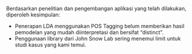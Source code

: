 Berdasarkan penelitian dan pengembangan aplikasi yang telah dilakukan, diperoleh kesimpulan:
- Penerapan LDA menggunakan POS Tagging belum memberikan hasil pemodelan yang mudah diinterpretasi dan bersifat “distinct”.
- Penggunaan library dari John Snow Lab sering menemui limit untuk studi kasus yang kami temui.

